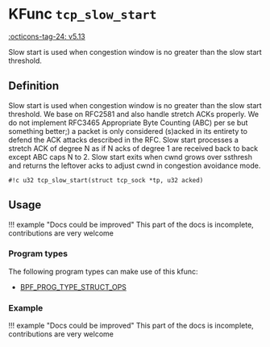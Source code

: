 # KFunc `tcp_slow_start`

<!-- [FEATURE_TAG](tcp_slow_start) -->
[:octicons-tag-24: v5.13](https://github.com/torvalds/linux/commit/e78aea8b2170be1b88c96a4d138422986a737336)
<!-- [/FEATURE_TAG] -->

Slow start is used when congestion window is no greater than the slow start threshold.
## Definition

Slow start is used when congestion window is no greater than the slow start threshold. We base on RFC2581 and also handle stretch ACKs properly. We do not implement RFC3465 Appropriate Byte Counting (ABC) per se but something better;) a packet is only considered (s)acked in its entirety to defend the ACK attacks described in the RFC. Slow start processes a stretch ACK of degree N as if N acks of degree 1 are received back to back except ABC caps N to 2. Slow start exits when cwnd grows over ssthresh and returns the leftover acks to adjust cwnd in congestion avoidance mode.

<!-- [KFUNC_DEF] -->
`#!c u32 tcp_slow_start(struct tcp_sock *tp, u32 acked)`
<!-- [/KFUNC_DEF] -->

## Usage

!!! example "Docs could be improved"
    This part of the docs is incomplete, contributions are very welcome

### Program types

The following program types can make use of this kfunc:

<!-- [KFUNC_PROG_REF] -->
- [BPF_PROG_TYPE_STRUCT_OPS](../program-type/BPF_PROG_TYPE_STRUCT_OPS.md)
<!-- [/KFUNC_PROG_REF] -->

### Example

!!! example "Docs could be improved"
    This part of the docs is incomplete, contributions are very welcome

